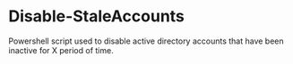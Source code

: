 # Disable-StaleAccounts
Powershell script used to disable active directory accounts that have been inactive for X period of time.
